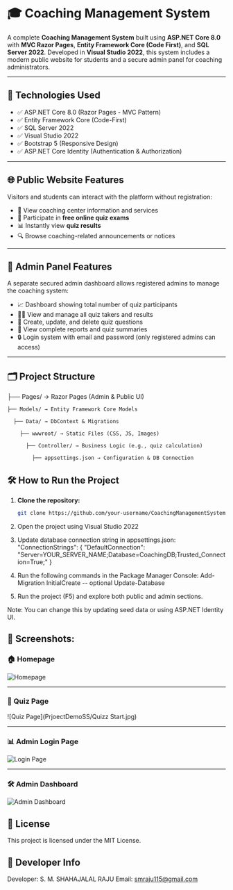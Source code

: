 # 🎓 Coaching Management System

A complete **Coaching Management System** built using **ASP.NET Core 8.0** with **MVC Razor Pages**, **Entity Framework Core (Code First)**, and **SQL Server 2022**. Developed in **Visual Studio 2022**, this system includes a modern public website for students and a secure admin panel for coaching administrators.

---

## 🔧 Technologies Used

- ✅ ASP.NET Core 8.0 (Razor Pages - MVC Pattern)
- ✅ Entity Framework Core (Code-First)
- ✅ SQL Server 2022
- ✅ Visual Studio 2022
- ✅ Bootstrap 5 (Responsive Design)
- ✅ ASP.NET Core Identity (Authentication & Authorization)

---

## 🌐 Public Website Features

Visitors and students can interact with the platform without registration:

- 🏫 View coaching center information and services
- 📝 Participate in **free online quiz exams**
- 📊 Instantly view **quiz results**
- 🔍 Browse coaching-related announcements or notices

---

## 🔐 Admin Panel Features

A separate secured admin dashboard allows registered admins to manage the coaching system:

- 📈 Dashboard showing total number of quiz participants
- 🧑‍🎓 View and manage all quiz takers and results
- 🧪 Create, update, and delete quiz questions
- 📝 View complete reports and quiz summaries
- 🔒 Login system with email and password (only registered admins can access)

---

## 🗂️ Project Structure
├── Pages/ → Razor Pages (Admin & Public UI)

    ├── Models/ → Entity Framework Core Models

      ├── Data/ → DbContext & Migrations

        ├── wwwroot/ → Static Files (CSS, JS, Images)

          ├── Controller/ → Business Logic (e.g., quiz calculation)

            ├── appsettings.json → Configuration & DB Connection


## 🛠️ How to Run the Project

1. **Clone the repository:**
   ```bash
   git clone https://github.com/your-username/CoachingManagementSystem.git

2. Open the project using Visual Studio 2022

3. Update database connection string in appsettings.json:
"ConnectionStrings": {
  "DefaultConnection": "Server=YOUR_SERVER_NAME;Database=CoachingDB;Trusted_Connection=True;"
}
4. Run the following commands in the Package Manager Console:
    Add-Migration InitialCreate -- optional
    Update-Database
5. Run the project (F5) and explore both public and admin sections.
   
Note: You can change this by updating seed data or using ASP.NET Identity UI.

## 📸 Screenshots:
### 🏠 Homepage
![Homepage](PrjoectDemoSS/Home.jpg)

---

### 📝 Quiz Page
![Quiz Page](PrjoectDemoSS/Quizz Start.jpg)

---

### 📊 Admin Login Page
![Login Page](PrjoectDemoSS/Login.jpg)

---

### 🛠️ Admin Dashboard
![Admin Dashboard](PrjoectDemoSS/AdminDashboard.jpg)


## 📃 License
This project is licensed under the MIT License.

## 🙋 Developer Info
Developer: S. M. SHAHAJALAL RAJU
Email: smraju115@gmail.com




